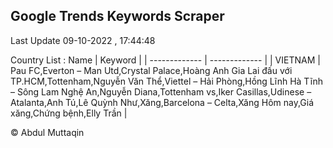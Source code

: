 

## Google Trends Keywords Scraper 
 
Last Update 09-10-2022 , 17:44:48

Country List :
 Name  | Keyword |
| ------------- | ------------- |
| VIETNAM | Pau FC,Everton – Man Utd,Crystal Palace,Hoàng Anh Gia Lai đấu với TP.HCM,Tottenham,Nguyễn Văn Thể,Viettel – Hải Phòng,Hồng Lĩnh Hà Tĩnh – Sông Lam Nghệ An,Nguyễn Diana,Tottenham vs,Iker Casillas,Udinese – Atalanta,Anh Tú,Lê Quỳnh Như,Xăng,Barcelona – Celta,Xăng Hôm nay,Giá xăng,Chứng bệnh,Elly Trần |



© Abdul Muttaqin 
